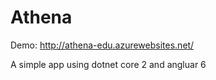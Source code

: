 # Athena

Demo: http://athena-edu.azurewebsites.net/

A simple app using dotnet core 2 and angluar 6
